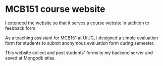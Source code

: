 # MCB151 course website

I extended the website so that it serves a course website in addition to feebback form

As a teaching assistant for MCB151 at UIUC, I designed a simple evaluation form for students to submit anonymous evaluation form during semester. 

This website collect and post students' forms to my backend server and saved at Mongodb atlas.
